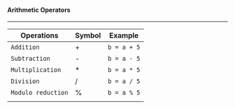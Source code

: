 #### Arithmetic Operators

___
| Operations        | Symbol | Example 
| ----------        | ------    | -------       |
| `Addition`        | +         | `b = a + 5`   |
| `Subtraction`     | -         | `b = a - 5`   |
| `Multiplication`  | *         | `b = a * 5`   |
| `Division`        | /         | `b = a / 5`   |
| `Modulo reduction`| %         | `b = a % 5`   |
| | |      |

